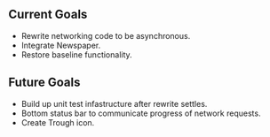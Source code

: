 ## Current Goals
* Rewrite networking code to be asynchronous.
* Integrate Newspaper.
* Restore baseline functionality.
 
## Future Goals
* Build up unit test infastructure after rewrite settles.
* Bottom status bar to communicate progress of network requests.
* Create Trough icon.
